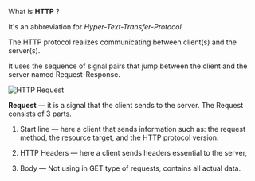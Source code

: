 What is **HTTP** ?

It's an abbreviation for
 _Hyper-Text-Transfer-Protocol_.
 
The HTTP protocol realizes communicating between client(s) and the server(s).
 
It uses the sequence of signal pairs that jump between the client and the server named Request-Response.
 
![HTTP Request](https://thepracticaldev.s3.amazonaws.com/i/vrcwejeqpk9bhw54afww.png)
 
**Request** — it is a signal that the client sends to the server. The Request consists of 3 parts.

1. Start line — here a client that sends information such as: the request method, the resource target, and the HTTP protocol version.

2. HTTP Headers — here a client sends headers essential to the server, 

3. Body — Not using in GET type of requests, contains all actual data.
